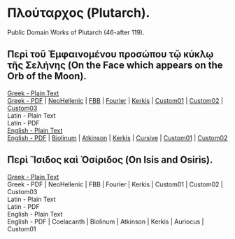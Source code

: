 # Πλούταρχος (Plutarch).

Public Domain Works of Plutarch (46-after 119).

## Περὶ τοῦ Ἐμφαινομένου προσώπου τῷ κύκλῳ τῆς Σελήνης (On the Face which appears on the Orb of the Moon).

[Greek - Plain Text](on-face-appears-moon/full-text-greek.md)  
[Greek - PDF](https://cdn.solaranamnesis.com/Plutarch/FaceMoon/plutarch_face_moon_greek.pdf) | [NeoHellenic](https://cdn.solaranamnesis.com/Plutarch/FaceMoon/plutarch_face_moon_greek_neohellenic.pdf) | [FBB](https://cdn.solaranamnesis.com/Plutarch/FaceMoon/plutarch_face_moon_greek_fbb.pdf) | [Fourier](https://cdn.solaranamnesis.com/Plutarch/FaceMoon/plutarch_face_moon_greek_fourier.pdf) | [Kerkis](https://cdn.solaranamnesis.com/Plutarch/FaceMoon/plutarch_face_moon_greek_kerkis.pdf) | [Custom01](https://cdn.solaranamnesis.com/Plutarch/FaceMoon/plutarch_face_moon_greek_custom01.pdf) | [Custom02](https://cdn.solaranamnesis.com/Plutarch/FaceMoon/plutarch_face_moon_greek_custom02.pdf) | [Custom03](https://cdn.solaranamnesis.com/Plutarch/FaceMoon/plutarch_face_moon_greek_custom03.pdf)  
Latin - Plain Text  
Latin - PDF  
[English - Plain Text](on-face-appears-moon/full-text-english.md)  
[English - PDF](https://cdn.solaranamnesis.com/Plutarch/FaceMoon/plutarch_face_moon_english.pdf) | [Biolinum](https://cdn.solaranamnesis.com/Plutarch/FaceMoon/plutarch_face_moon_english_biolinum.pdf) | [Atkinson](https://cdn.solaranamnesis.com/Plutarch/FaceMoon/plutarch_face_moon_english_atkinson.pdf) | [Kerkis](https://cdn.solaranamnesis.com/Plutarch/FaceMoon/plutarch_face_moon_english_kerkis.pdf) | [Cursive](https://cdn.solaranamnesis.com/Plutarch/FaceMoon/plutarch_face_moon_english_frcursive.pdf) | [Custom01](https://cdn.solaranamnesis.com/Plutarch/FaceMoon/plutarch_face_moon_english_custom01.pdf) | [Custom02](https://cdn.solaranamnesis.com/Plutarch/FaceMoon/plutarch_face_moon_english_custom02.pdf)  

## Περὶ Ἴσιδος καὶ Ὀσίριδος (On Isis and Osiris).

[Greek - Plain Text](on-isis-and-osiris/full-text-greek.md)  
Greek - PDF | NeoHellenic | FBB | Fourier | Kerkis | Custom01 | Custom02 | Custom03  
Latin - Plain Text  
Latin - PDF  
English - Plain Text  
English - PDF | Coelacanth | Biolinum | Atkinson | Kerkis | Auriocus | Custom01  
